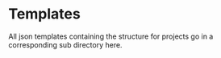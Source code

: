 # Templates

All json templates containing the structure for projects go in a corresponding sub directory here.
